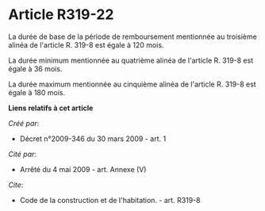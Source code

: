 # Article R319-22

La durée de base de la période de remboursement mentionnée au troisième alinéa de l'article R. 319-8 est égale à 120 mois. 

La durée minimum mentionnée au quatrième alinéa de l'article R. 319-8 est égale à 36 mois. 

La durée maximum mentionnée au cinquième alinéa de l'article R. 319-8 est égale à 180 mois.

**Liens relatifs à cet article**

_Créé par_:

  - Décret n°2009-346 du 30 mars 2009 - art. 1

_Cité par_:

  - Arrêté du 4 mai 2009 - art. Annexe (V)

_Cite_:

  - Code de la construction et de l'habitation. - art. R319-8
